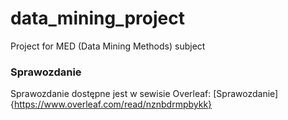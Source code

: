 # data_mining_project
Project for MED (Data Mining Methods) subject

### Sprawozdanie
Sprawozdanie dostępne jest w sewisie Overleaf: [Sprawozdanie]{https://www.overleaf.com/read/nznbdrmpbykk}
